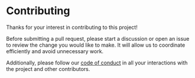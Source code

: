 # Contributing

Thanks for your interest in contributing to this project! 

Before submitting a pull request, please start a discussion or open an issue to review the change you would like to
make. It will allow us to coordinate efficiently and avoid unnecessary work.

Additionally, please follow our [code of conduct](/.github/CODE_OF_CONDUCT.md) in all your interactions with the project
and other contributors.
